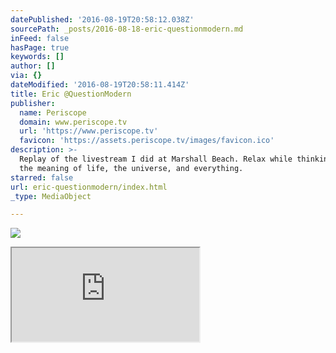 ```yaml
---
datePublished: '2016-08-19T20:58:12.038Z'
sourcePath: _posts/2016-08-18-eric-questionmodern.md
inFeed: false
hasPage: true
keywords: []
author: []
via: {}
dateModified: '2016-08-19T20:58:11.414Z'
title: Eric @QuestionModern
publisher:
  name: Periscope
  domain: www.periscope.tv
  url: 'https://www.periscope.tv'
  favicon: 'https://assets.periscope.tv/images/favicon.ico'
description: >-
  Replay of the livestream I did at Marshall Beach. Relax while thinking about
  the meaning of life, the universe, and everything.
starred: false
url: eric-questionmodern/index.html
_type: MediaObject

---
```

![](https://the-grid-user-content.s3-us-west-2.amazonaws.com/ac9a7f1e-8e9f-4861-9524-9a99e23f2d6a.jpg)

<iframe src="https://the-grid.github.io/ed-location/?latitude=37.801872&amp;longitude=-122.478712&amp;zoom=16&amp;address=Marshall%20Beach%2C%20Langdon%20Ct%2C%20San%20Francisco%2C%20California%2094129%2C%20United%20States" style=""></iframe>